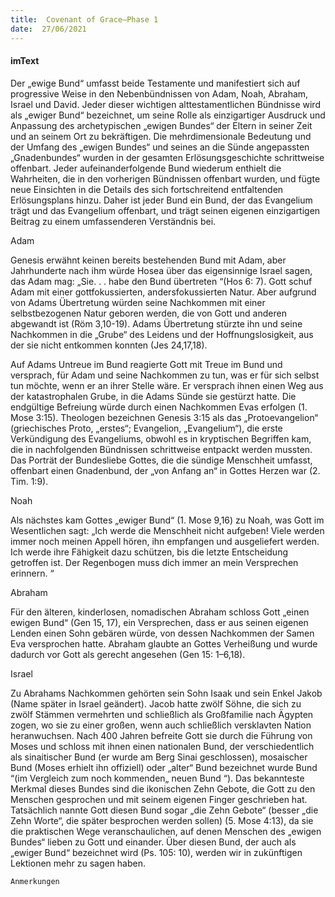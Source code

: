 ```yaml
---
title:  Covenant of Grace—Phase 1
date:  27/06/2021
---
```


#### imText

Der „ewige Bund“ umfasst beide Testamente und manifestiert sich auf progressive Weise in den Nebenbündnissen von Adam, Noah, Abraham, Israel und David. Jeder dieser wichtigen alttestamentlichen Bündnisse wird als „ewiger Bund“ bezeichnet, um seine Rolle als einzigartiger Ausdruck und Anpassung des archetypischen „ewigen Bundes“ der Eltern in seiner Zeit und an seinem Ort zu bekräftigen. Die mehrdimensionale Bedeutung und der Umfang des „ewigen Bundes“ und seines an die Sünde angepassten „Gnadenbundes“ wurden in der gesamten Erlösungsgeschichte schrittweise offenbart. Jeder aufeinanderfolgende Bund wiederum enthielt die Wahrheiten, die in den vorherigen Bündnissen offenbart wurden, und fügte neue Einsichten in die Details des sich fortschreitend entfaltenden Erlösungsplans hinzu. Daher ist jeder Bund ein Bund, der das Evangelium trägt und das Evangelium offenbart, und trägt seinen eigenen einzigartigen Beitrag zu einem umfassenderen Verständnis bei.

Adam

Genesis erwähnt keinen bereits bestehenden Bund mit Adam, aber Jahrhunderte nach ihm würde Hosea über das eigensinnige Israel sagen, das Adam mag: „Sie. . . habe den Bund übertreten “(Hos 6: 7). Gott schuf Adam mit einer gottfokussierten, andersfokussierten Natur. Aber aufgrund von Adams Übertretung würden seine Nachkommen mit einer selbstbezogenen Natur geboren werden, die von Gott und anderen abgewandt ist (Röm 3,10-19). Adams Übertretung stürzte ihn und seine Nachkommen in die „Grube“ des Leidens und der Hoffnungslosigkeit, aus der sie nicht entkommen konnten (Jes 24,17,18).

Auf Adams Untreue im Bund reagierte Gott mit Treue im Bund und versprach, für Adam und seine Nachkommen zu tun, was er für sich selbst tun möchte, wenn er an ihrer Stelle wäre. Er versprach ihnen einen Weg aus der katastrophalen Grube, in die Adams Sünde sie gestürzt hatte. Die endgültige Befreiung würde durch einen Nachkommen Evas erfolgen (1. Mose 3:15). Theologen bezeichnen Genesis 3:15 als das „Protoevangelion“ (griechisches Proto, „erstes“; Evangelion, „Evangelium“), die erste Verkündigung des Evangeliums, obwohl es in kryptischen Begriffen kam, die in nachfolgenden Bündnissen schrittweise entpackt werden mussten. Das Porträt der Bundesliebe Gottes, die die sündige Menschheit umfasst, offenbart einen Gnadenbund, der „von Anfang an“ in Gottes Herzen war (2. Tim. 1:9).

Noah

Als nächstes kam Gottes „ewiger Bund“ (1. Mose 9,16) zu Noah, was Gott im Wesentlichen sagt: „Ich werde die Menschheit nicht aufgeben! Viele werden immer noch meinen Appell hören, ihn empfangen und ausgeliefert werden. Ich werde ihre Fähigkeit dazu schützen, bis die letzte Entscheidung getroffen ist. Der Regenbogen muss dich immer an mein Versprechen erinnern. “

Abraham

Für den älteren, kinderlosen, nomadischen Abraham schloss Gott „einen ewigen Bund“ (Gen 15, 17), ein Versprechen, dass er aus seinen eigenen Lenden einen Sohn gebären würde, von dessen Nachkommen der Samen Eva versprochen hatte. Abraham glaubte an Gottes Verheißung und wurde dadurch vor Gott als gerecht angesehen (Gen 15: 1–6,18).

Israel

Zu Abrahams Nachkommen gehörten sein Sohn Isaak und sein Enkel Jakob (Name später in Israel geändert). Jacob hatte zwölf Söhne, die sich zu zwölf Stämmen vermehrten und schließlich als Großfamilie nach Ägypten zogen, wo sie zu einer großen, wenn auch schließlich versklavten Nation heranwuchsen. Nach 400 Jahren befreite Gott sie durch die Führung von Moses und schloss mit ihnen einen nationalen Bund, der verschiedentlich als sinaitischer Bund (er wurde am Berg Sinai geschlossen), mosaischer Bund (Moses erhielt ihn offiziell) oder „alter“ Bund bezeichnet wurde Bund “(im Vergleich zum noch kommenden„ neuen Bund “). Das bekannteste Merkmal dieses Bundes sind die ikonischen Zehn Gebote, die Gott zu den Menschen gesprochen und mit seinem eigenen Finger geschrieben hat. Tatsächlich nannte Gott diesen Bund sogar „die Zehn Gebote“ (besser „die Zehn Worte“, die später besprochen werden sollen) (5. Mose 4:13), da sie die praktischen Wege veranschaulichen, auf denen Menschen des „ewigen Bundes“ lieben zu Gott und einander. Über diesen Bund, der auch als „ewiger Bund“ bezeichnet wird (Ps. 105: 10), werden wir in zukünftigen Lektionen mehr zu sagen haben.

`Anmerkungen`
